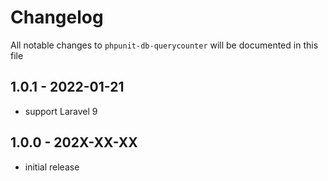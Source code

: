 # Changelog

All notable changes to `phpunit-db-querycounter` will be documented in this file

## 1.0.1 - 2022-01-21

- support Laravel 9

## 1.0.0 - 202X-XX-XX

- initial release
